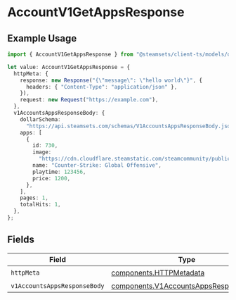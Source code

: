 # AccountV1GetAppsResponse

## Example Usage

```typescript
import { AccountV1GetAppsResponse } from "@steamsets/client-ts/models/operations";

let value: AccountV1GetAppsResponse = {
  httpMeta: {
    response: new Response("{\"message\": \"hello world\"}", {
      headers: { "Content-Type": "application/json" },
    }),
    request: new Request("https://example.com"),
  },
  v1AccountsAppsResponseBody: {
    dollarSchema:
      "https://api.steamsets.com/schemas/V1AccountsAppsResponseBody.json",
    apps: [
      {
        id: 730,
        image:
          "https://cdn.cloudflare.steamstatic.com/steamcommunity/public/images/apps/730/a1a2f9f3f4c0c2b1f8d3a4e5f6d7e8f9.jpg",
        name: "Counter-Strike: Global Offensive",
        playtime: 123456,
        price: 1200,
      },
    ],
    pages: 1,
    totalHits: 1,
  },
};
```

## Fields

| Field                                                                                          | Type                                                                                           | Required                                                                                       | Description                                                                                    |
| ---------------------------------------------------------------------------------------------- | ---------------------------------------------------------------------------------------------- | ---------------------------------------------------------------------------------------------- | ---------------------------------------------------------------------------------------------- |
| `httpMeta`                                                                                     | [components.HTTPMetadata](../../models/components/httpmetadata.md)                             | :heavy_check_mark:                                                                             | N/A                                                                                            |
| `v1AccountsAppsResponseBody`                                                                   | [components.V1AccountsAppsResponseBody](../../models/components/v1accountsappsresponsebody.md) | :heavy_minus_sign:                                                                             | OK                                                                                             |